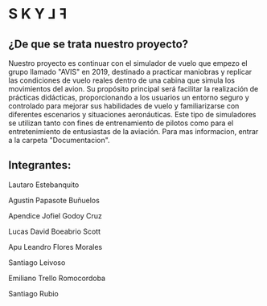 # S  K  Y  ⅃  ꟻ

## ¿De que se trata nuestro proyecto?

Nuestro proyecto es continuar con el simulador de vuelo que empezo el grupo llamado "AVIS" en 2019, destinado a practicar maniobras y replicar las condiciones de vuelo reales dentro de una cabina que simula los movimientos del avion. Su propósito principal será facilitar la realización de prácticas didácticas, proporcionando a los usuarios un entorno seguro y controlado para mejorar sus habilidades de vuelo y familiarizarse con diferentes escenarios y situaciones aeronáuticas. Este tipo de simuladores se utilizan tanto con fines de entrenamiento de pilotos como para el entretenimiento de entusiastas de la aviación. Para mas informacion, entrar a la carpeta "Documentacion".


## Integrantes:

Lautaro Estebanquito

Agustin Papasote Buñuelos

Apendice Jofiel Godoy Cruz

Lucas David Boeabrio Scott

Apu Leandro Flores Morales

Santiago Leivoso

Emiliano Trello Romocordoba

Santiago Rubio
